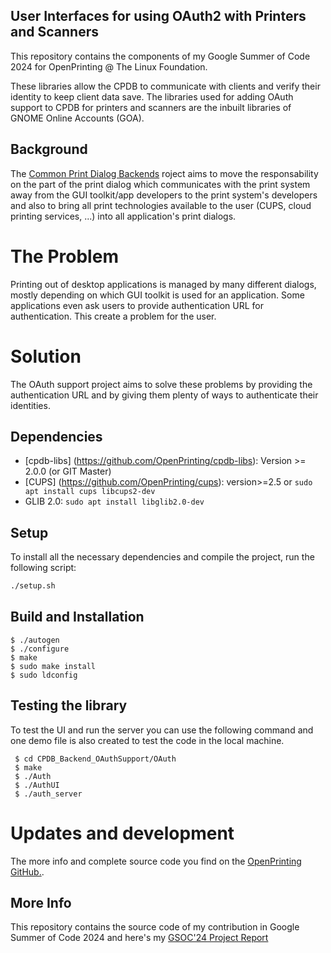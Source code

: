 ## User Interfaces for using OAuth2 with Printers and Scanners

This repository contains the components of my Google Summer of Code 2024 for OpenPrinting @ The Linux Foundation.

These libraries allow the CPDB to communicate with clients and verify their identity to keep client data save. The libraries used for adding OAuth support to CPDB for printers and scanners are the inbuilt libraries of GNOME Online Accounts (GOA).

## Background

The [Common Print Dialog Backends](https://openprinting.github.io/achievements/#common-print-dialog-backends) roject aims to move the responsability on the part of the print dialog which communicates with the print system away from the GUI toolkit/app developers to the print system's developers and also to bring all print technologies available to the user (CUPS, cloud printing services, ...) into all application's print dialogs.
# The Problem

Printing out of desktop applications is managed by many different dialogs, mostly depending on which GUI toolkit is used for an application. Some applications even ask users to provide authentication URL for authentication. This create a problem for the user.

# Solution

The OAuth support project aims to solve these problems by providing the authentication URL and by giving them plenty of ways to authenticate their identities.

## Dependencies

 - [cpdb-libs] (https://github.com/OpenPrinting/cpdb-libs): Version >= 2.0.0 (or GIT Master)
 - [CUPS] (https://github.com/OpenPrinting/cups): version>=2.5 or `sudo apt install cups libcups2-dev`
 - GLIB 2.0: `sudo apt install libglib2.0-dev`

## Setup

To install all the necessary dependencies and compile the project, run the following script:

```sh
./setup.sh
```

## Build and Installation

 ```
 $ ./autogen
 $ ./configure
 $ make
 $ sudo make install
 $ sudo ldconfig
```

## Testing the library

To test the UI and run the server you can use the following command and one demo file is also created to test the code in the local machine.

```
 $ cd CPDB_Backend_OAuthSupport/OAuth
 $ make
 $ ./Auth
 $ ./AuthUI
 $ ./auth_server
```
# Updates and development

The more info and complete source code you find on the [OpenPrinting GitHub.](https://github.com/OpenPrinting/cpdb-backend-cups).

## More Info

This repository contains the source code of my contribution in Google Summer of Code 2024 and here's my [GSOC'24 Project Report](https://github.com/shivamsharma2509/GSOC24)
